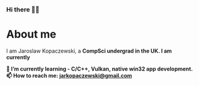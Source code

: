 ### Hi there 👋🏻

# About me
I am Jaroslaw Kopaczewski, a <b>CompSci undergrad in the UK. I am currently 
  
🌱 I’m currently learning - C/C++, Vulkan, native win32 app development.
📫 How to reach me: [jarkopaczewski@gmail.com](jarkopaczewski@gmail.com)
<!--
**jkopa/jkopa** is a ✨ _special_ ✨ repository because its `README.md` (this file) appears on your GitHub profile.

Here are some ideas to get you started:

- 🔭 I’m currently working on ...
- 🌱 I’m currently learning ...
- 👯 I’m looking to collaborate on ...
- 🤔 I’m looking for help with ...
- 💬 Ask me about ...
- 📫 How to reach me: ...
- 😄 Pronouns: ...
- ⚡ Fun fact: ...
-->
